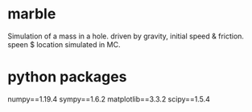 # marble
Simulation of a mass in a hole. driven by gravity, initial speed & friction.
speen $ location simulated in MC.

# python packages
numpy==1.19.4
sympy==1.6.2
matplotlib==3.3.2
scipy==1.5.4
